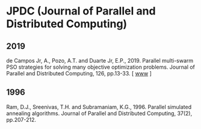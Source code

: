 # JPDC (Journal of Parallel and Distributed Computing)

## 2019

de Campos Jr, A., Pozo, A.T. and Duarte Jr, E.P., 2019. Parallel multi-swarm PSO strategies for solving many objective optimization problems. Journal of Parallel and Distributed Computing, 126, pp.13-33. [ [www](https://www.sciencedirect.com/science/article/abs/pii/S0743731518308554) ]

## 1996

Ram, D.J., Sreenivas, T.H. and Subramaniam, K.G., 1996. Parallel simulated annealing algorithms. Journal of Parallel and Distributed Computing, 37(2), pp.207-212.
